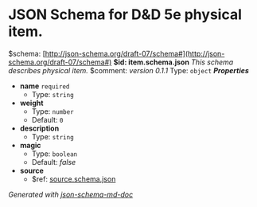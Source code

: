 # JSON Schema for D&D 5e physical item.
&#36;schema: [http://json-schema.org/draft-07/schema#](http://json-schema.org/draft-07/schema#)
<b id="item.schema.json">&#36;id: item.schema.json</b>
_This schema describes physical item._
&#36;comment: _version 0.1.1_
Type: `object`
**_Properties_**
 - **name** `required`
	 - Type: `string`
 - **weight**
	 - Type: `number`
	 - Default: `0`
 - **description**
	 - Type: `string`
 - **magic**
	 - Type: `boolean`
	 - Default: _false_
 - **source**
	 - &#36;ref: [source.schema.json](source.schema.json.md)

_Generated with [json-schema-md-doc](https://brianwendt.github.io/json-schema-md-doc/)_